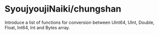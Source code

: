 # SyoujyoujiNaiki/chungshan

Introduce a list of functions for conversion between UInt64, UInt, Double, Float, Int64, Int and Bytes array.